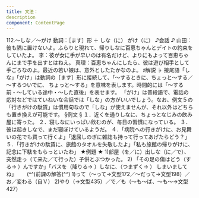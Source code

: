 ```yaml
---
title: 文法：
description
component: ContentPage
---
```



112.～しな／～がけ
動詞：［ます］形 ＋ しな（に）
がけ（に）
♪会話 ♪
山田：彼も隅に置けないよ。ふらりと現れて、帰りしなに百恵ちゃんとデイトの約束をしていたよ。
李：彼が女に手が早いのは有名だけど、よりにもよって百恵ちゃんにまで手を出すとはねえ。
真理：百恵ちゃんにしたら、彼は遊び相手として手ごろなのよ。最近の若い娘は、意外としたたかなのよ。
♯解説 ♭
接尾語「しな」「がけ」は動詞の［ます］形に接続して、「～するときに、ちょっと～する／～するついでに、 ちょっと～する」を意味を表します。時間的には「～する前・～している途中・～した直後」を表せます。
「がけ」は普段語で、電話の応対などではていねいな会話では「しな」の方がいいでしょう。なお、例文５の
「行きがけの駄賃」は慣用句なので「しな」が使えませんが、それ以外はどちらも置き換えが可能です。
§例文 §
１．近くを通りしなに、ちょっとなじみの飲み屋に寄った。
２．寝しなにいっぱい飲むのが、毎日の習慣になっている。
３．彼は起きしなで、まだ寝ぼけているようだ。
４．「病院への行きがけに、お見舞いの花でも買って行くよ」「退屈しのぎに雑誌も持って行ってあげたらどう？」 ５．「行きがけの駄賃に、旅館のタオルを失敬したよ」「私も旅館の帰りがけに、記念に下駄をもらっといたわ」
★例題 ★
1)部屋（を／に）出しな（に／で）、突然走っ（て来た／て行った）子供とぶつかった。
2) 「その足の傷はどう（する→ ）んですか」「バスを（降りる→ ）しなに、（つまずく→ ）
しまいましてね」      
(^^)前課の解答(^^)
1)って（～って→文型172／～だって→文型198）／お／変わる（自Ｖ）
2)やり（→文型435）／で／も（～も～ば、～も～→文型427）
